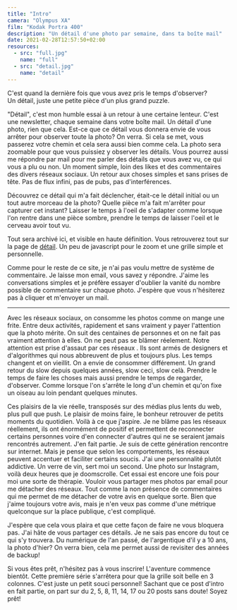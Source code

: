 ```yaml
---
title: "Intro"
camera: "Olympus XA"
film: "Kodak Portra 400"
description: "Un détail d'une photo par semaine, dans ta boîte mail"
date: 2021-02-28T12:57:50+02:00
resources:
  - src: "full.jpg"
    name: "full"
  - src: "detail.jpg"
    name: "detail"
---
```


C'est quand la dernière fois que vous avez pris le temps d'observer?  
Un détail, juste une petite pièce d'un plus grand puzzle.  

"Détail", c'est mon humble essai à un retour à une certaine lenteur. C'est une newsletter, chaque semaine dans votre boîte mail. Un détail d'une photo, rien que cela. Est-ce que ce détail vous donnera envie de vous arrêter pour observer toute la photo? On verra. Si cela se met, vous passerez votre chemin et cela sera aussi bien comme cela. La photo sera zoomable pour que vous puissiez y observer les détails. Vous pourrez aussi me répondre par mail pour me parler des détails que vous avez vu, ce qui vous a plu ou non. Un moment simple, loin des likes et des commentaires des divers réseaux sociaux. Un retour aux choses simples et sans prises de tête. Pas de flux infini, pas de pubs, pas d'interférences.

Découvrez ce détail qui m'a fait déclencher, était-ce le détail initial ou un tout autre morceau de la photo? Quelle pièce m'a fait m'arrêter pour capturer cet instant? Laisser le temps à l'oeil de s'adapter comme lorsque l'on rentre dans une pièce sombre, prendre le temps de laisser l'oeil et le cerveau avoir tout vu.

Tout sera archivé ici, et visible en haute définition. Vous retrouverez tout sur la page de [détail](/details). Un peu de javascript pour le zoom et une grille simple et personnelle. 

Comme pour le reste de ce site, je n'ai pas voulu mettre de système de commentaire. Je laisse mon email, vous savez y répondre. J'aime les conversations simples et je préfère essayer d'oublier la vanité du nombre possible de commentaire sur chaque photo. J'espère que vous n'hésiterez pas à cliquer et m'envoyer un mail. 

***

Avec les réseaux sociaux, on consomme les photos comme on mange une frite. Entre deux activités, rapidement et sans vraiment y payer l'attention que la photo mérite. On suit des centaines de personnes et on ne fait pas vraiment attention à elles. On ne peut pas se blâmer réelement. Notre attention est prise d'assaut par ces réseaux . Ils sont armés de designers et d'algorithmes qui nous abbreuvent de plus et toujours plus. Les temps changent et on vieillit. On a envie de consommer différement. Un grand retour du slow depuis quelques années, slow ceci, slow celà. Prendre le temps de faire les choses mais aussi prendre le temps de regarder, d'observer. Comme lorsque l'on s'arrête le long d'un chemin et qu'on fixe un oiseau au loin pendant quelques minutes.

Ces plaisirs de la vie réelle, transposés sur des médias plus lents du web, plus pull que push. Le plaisir de moins faire, le bonheur retrouver de petits moments du quotidien. Voilà à ce que j'aspire. Je ne blâme pas les réseaux réellement, ils ont énormément de positif et permettent de reconnecter certains personnes voire d'en connecter d'autres qui ne se seraient jamais rencontrés autrement. J'en fait partie. Je suis de cette génération rencontre sur internet. Mais je pense que selon les comportements, les réseaux peuvent accentuer et faciliter certains soucis. J'ai une personnalité plutôt addictive. Un verre de vin, sert moi un second. Une photo sur Instagram, voilà deux heures que je doomscrolle. Cet essai est encore une fois pour moi une sorte de thérapie. Vouloir vous partager mes photos par email pour me détacher des réseaux. Tout comme la non présence de commentaires qui me permet de me détacher de votre avis en quelque sorte. Bien que j'aime toujours votre avis, mais je n'en veux pas comme d'une métrique quelconque sur la place publique, c'est compliqué. 

J'espère que cela vous plaira et que cette façon de faire ne vous bloquera pas. J'ai hâte de vous partager ces détails. Je ne sais pas encore du tout ce qui s'y trouvera. Du numérique de l'an passé, de l'argentique d'il y a 10 ans, la photo d'hier? On verra bien, cela me permet aussi de revisiter des années de backup! 

Si vous êtes prêt, n'hésitez pas à vous inscrire! L'aventure commence bientôt. Cette première série s'arrêtera pour que la grille soit belle en 3 colonnes. C'est juste un petit souci personnel! Sachant que ce post d'intro en fait partie, on part sur du 2, 5, 8, 11, 14, 17 ou 20 posts sans doute! Soyez prêt!
